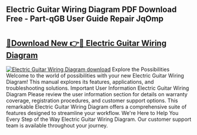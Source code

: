 ## Electric Guitar Wiring Diagram PDF Download Free - Part-qGB User Guide Repair JqOmp

# <h2><a href="http://dfheq70.blite.top/?on=Electric+Guitar+Wiring+Diagram">🔗Download New 👉🔴 Electric Guitar Wiring Diagram</a></h2>

[![Electric Guitar Wiring Diagram download](https://i.imgur.com/lujVjoI.png)](http://dfheq70.blite.top/?on=Electric+Guitar+Wiring+Diagram)
Explore the Possibilities Welcome to the world of possibilities with your new Electric Guitar Wiring Diagram! This manual explores its features, applications, and troubleshooting solutions. Important User Information Electric Guitar Wiring Diagram Please review the user information section for details on warranty coverage, registration procedures, and customer support options. This remarkable Electric Guitar Wiring Diagram offers a comprehensive suite of features designed to streamline your workflow. We're Here to Help You Every Step of the Way Electric Guitar Wiring Diagram. Our customer support team is available throughout your journey.

